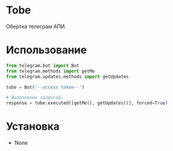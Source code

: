 # Tobe

Обертка телеграм АПИ.

# Использование

```py
from telegram.bot import Bot
from telegram.methods import getMe
from telegram.updates.methods import getUpdates

tobe = Bot('--access token--')

# Выполнение запросов.
response = tobe.executed([getMe(), getUpdates()], forced=True)
```

# Установка

 - None


